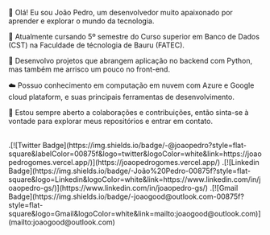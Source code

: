 👋 Olá! Eu sou João Pedro, um desenvolvedor muito apaixonado por aprender e explorar o mundo da tecnologia.


💼 Atualmente cursando 5º semestre do Curso superior em Banco de Dados (CST) na Faculdade de técnologia de Bauru (FATEC).


🌱 Desenvolvo projetos que abrangem aplicação no backend com Python, mas também me arrisco um pouco no front-end.


☁️ Possuo conhecimento em computação em nuvem com Azure e Google cloud plataform, e suas principais ferramentas de desenvolvimento.


🚀 Estou sempre aberto a colaborações e contribuições, então sinta-se à vontade para explorar meus repositórios e entrar em contato.



<div style="display: inline_block"><br>
.[![Twitter Badge](https://img.shields.io/badge/-@joaopedro?style=flat-square&labelColor=00875f&logo=twitter&logoColor=white&link=https://joaopedrogomes.vercel.app/)](https://joaopedrogomes.vercel.app/) 
.[![Linkedin Badge](https://img.shields.io/badge/-João%20Pedro-00875f?style=flat-square&logo=Linkedin&logoColor=white&link=https://www.linkedin.com/in/joaopedro-gs/)](https://www.linkedin.com/in/joaopedro-gs/) 
.[![Gmail Badge](https://img.shields.io/badge/-joaogood@outlook.com-00875f?style=flat-square&logo=Gmail&logoColor=white&link=mailto:joaogood@outlook.com)](mailto:joaogood@outlook.com)

</div>

  ##

